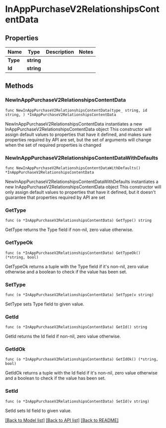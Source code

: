 # InAppPurchaseV2RelationshipsContentData

## Properties

Name | Type | Description | Notes
------------ | ------------- | ------------- | -------------
**Type** | **string** |  | 
**Id** | **string** |  | 

## Methods

### NewInAppPurchaseV2RelationshipsContentData

`func NewInAppPurchaseV2RelationshipsContentData(type_ string, id string, ) *InAppPurchaseV2RelationshipsContentData`

NewInAppPurchaseV2RelationshipsContentData instantiates a new InAppPurchaseV2RelationshipsContentData object
This constructor will assign default values to properties that have it defined,
and makes sure properties required by API are set, but the set of arguments
will change when the set of required properties is changed

### NewInAppPurchaseV2RelationshipsContentDataWithDefaults

`func NewInAppPurchaseV2RelationshipsContentDataWithDefaults() *InAppPurchaseV2RelationshipsContentData`

NewInAppPurchaseV2RelationshipsContentDataWithDefaults instantiates a new InAppPurchaseV2RelationshipsContentData object
This constructor will only assign default values to properties that have it defined,
but it doesn't guarantee that properties required by API are set

### GetType

`func (o *InAppPurchaseV2RelationshipsContentData) GetType() string`

GetType returns the Type field if non-nil, zero value otherwise.

### GetTypeOk

`func (o *InAppPurchaseV2RelationshipsContentData) GetTypeOk() (*string, bool)`

GetTypeOk returns a tuple with the Type field if it's non-nil, zero value otherwise
and a boolean to check if the value has been set.

### SetType

`func (o *InAppPurchaseV2RelationshipsContentData) SetType(v string)`

SetType sets Type field to given value.


### GetId

`func (o *InAppPurchaseV2RelationshipsContentData) GetId() string`

GetId returns the Id field if non-nil, zero value otherwise.

### GetIdOk

`func (o *InAppPurchaseV2RelationshipsContentData) GetIdOk() (*string, bool)`

GetIdOk returns a tuple with the Id field if it's non-nil, zero value otherwise
and a boolean to check if the value has been set.

### SetId

`func (o *InAppPurchaseV2RelationshipsContentData) SetId(v string)`

SetId sets Id field to given value.



[[Back to Model list]](../README.md#documentation-for-models) [[Back to API list]](../README.md#documentation-for-api-endpoints) [[Back to README]](../README.md)


